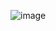 ![image](https://user-images.githubusercontent.com/33893690/37521786-3176ba68-2922-11e8-8d90-10c0491eee55.png)
